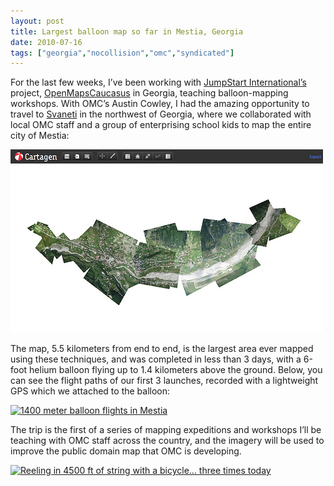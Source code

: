 ```yaml
---
layout: post
title: Largest balloon map so far in Mestia, Georgia
date: 2010-07-16
tags: ["georgia","nocollision","omc","syndicated"]
---
```


For the last few weeks, I&#8217;ve been working with [JumpStart International&#8217;s](http://jsintl.org/) project, [OpenMapsCaucasus](http://www.openmapscaucasus.org/) in Georgia, teaching balloon-mapping workshops. With OMC&#8217;s Austin Cowley, I had the amazing opportunity to travel to [Svaneti](http://en.wikipedia.org/wiki/Svaneti) in the northwest of Georgia, where we collaborated with local OMC staff and a group of enterprising school kids to map the entire city of Mestia:

[![A grassroots map of Mestia, Georgia, in Cartagen Knitter](4786396127_f3619b7d88.jpg)](http://www.flickr.com/photos/jeffreywarren/4774701213/ "A grassroots map of Mestia, Georgia, in Cartagen Knitter by jeferonix, on Flickr")

The map, 5.5 kilometers from end to end, is the largest area ever mapped using these techniques, and was completed in less than 3 days, with a 6-foot helium balloon flying up to 1.4 kilometers above the ground. Below, you can see the flight paths of our first 3 launches, recorded with a lightweight GPS which we attached to the balloon:

[![1400 meter balloon flights in Mestia](4785997308_738c7df8c6.jpg)](http://www.flickr.com/photos/jeffreywarren/4785997308/ "1400 meter balloon flights in Mestia by jeferonix, on Flickr")

The trip is the first of a series of mapping expeditions and workshops I&#8217;ll be teaching with OMC staff across the country, and the imagery will be used to improve the public domain map that OMC is developing. 

[![Reeling in 4500 ft of string with a bicycle... three times today](4774704789_9ba1703a2e.jpg)](http://www.flickr.com/photos/jeffreywarren/4774704789/ "Reeling in 4500 ft of string with a bicycle... three times today by jeferonix, on Flickr")